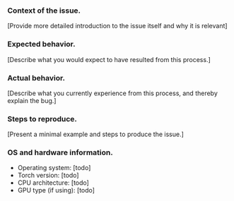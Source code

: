 <!-- The GitHub issue tracker is for development discussions and bug tracking.
     Please direct questions to our mailing list at
     https://groups.google.com/forum/#!forum/cmu-openface
     
     If you are filing a bug report here, use the following issue template.
     Bugs reported not using the issue template will be closed.
     
     Please review GitHub markdown formatting,
     particularly for adding code and output snippets:
     https://help.github.com/articles/basic-writing-and-formatting-syntax/
     -->

### Context of the issue.
[Provide more detailed introduction to the issue itself and why it is relevant]

### Expected behavior.
[Describe what you would expect to have resulted from this process.]

### Actual behavior.
[Describe what you currently experience from this process, and thereby explain the bug.]

### Steps to reproduce.
[Present a minimal example and steps to produce the issue.]

### OS and hardware information.

+ Operating system: [todo]
+ Torch version: [todo]
+ CPU architecture: [todo]
+ GPU type (if using): [todo]
